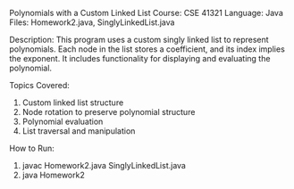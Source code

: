 Polynomials with a Custom Linked List
Course: CSE 41321
Language: Java
Files: Homework2.java, SinglyLinkedList.java

Description:
This program uses a custom singly linked list to represent polynomials. Each node in the list stores a coefficient, and its index implies the exponent. It includes functionality for displaying and evaluating the polynomial.

Topics Covered:
1. Custom linked list structure
2. Node rotation to preserve polynomial structure
3. Polynomial evaluation
4. List traversal and manipulation

How to Run:
1. javac Homework2.java SinglyLinkedList.java
2. java Homework2
